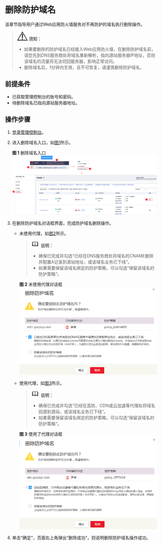 # 删除防护域名<a name="waf_01_0005"></a>

该章节指导用户通过Web应用防火墙服务对不再防护的域名执行删除操作。

>![](public_sys-resources/icon-notice.gif) **须知：**   
>-   如果要删除的防护域名已经接入Web应用防火墙，在删除防护域名前，请您先到DNS服务商处将域名重新解析，指向源站服务器IP地址，否则该域名的流量将无法切回服务器，影响正常访问。  
>-   删除域名后，1分钟内生效，且不可恢复，请谨慎删除防护域名。  

## 前提条件<a name="section2256777914731"></a>

-   已获取管理控制台的账号和密码。
-   待删除域名已指向源站服务器地址。

## 操作步骤<a name="section33468348163811"></a>

1.  [登录管理控制台](https://console.huaweicloud.com/&locale=zh-cn)。
2.  进入删除域名入口，如[图1](#fig5658130814)所示。

    **图 1**  删除域名入口<a name="fig5658130814"></a>  
    ![](figures/删除域名入口.png "删除域名入口")

3.  在删除防护域名对话框界面，完成防护域名删除操作。
    -   未使用代理，如[图2](#fig1186819421227)所示。

        >![](public_sys-resources/icon-note.gif) **说明：**   
        >-   确保已完成并勾选“已经在DNS服务商处将域名的CNAME删除并配置A记录到源站地址，或该域名业务已下线“。  
        >-   如果需要保留该域名绑定的防护策略，可以勾选“保留该域名的防护策略“。  

        **图 2**  未使用代理对话框<a name="fig1186819421227"></a>  
        ![](figures/未使用代理对话框.png "未使用代理对话框")

    -   使用代理，如[图3](#fig108681242421)所示。

        >![](public_sys-resources/icon-note.gif) **说明：**   
        >-   确保已完成并勾选“已经在高防、CDN或云加速等代理处将域名回源到源站，或该域名业务已下线“。  
        >-   如果需要保留该域名绑定的防护策略，可以勾选“保留该域名的防护策略“。  

        **图 3**  使用了代理对话框<a name="fig108681242421"></a>  
        ![](figures/使用了代理对话框.png "使用了代理对话框")

4.  单击“确定“，页面右上角弹出“删除成功“，则说明删除防护域名操作成功。


